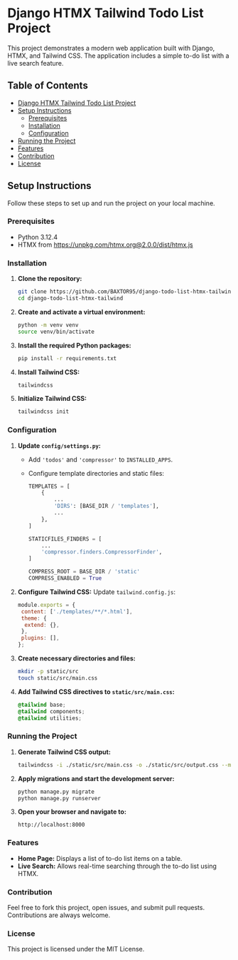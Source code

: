 # Django HTMX Tailwind Todo List Project

This project demonstrates a modern web application built with Django, HTMX, and Tailwind CSS. The application includes a simple to-do list with a live search feature.

## Table of Contents

- [Django HTMX Tailwind Todo List Project](#django-htmx-tailwind-todo-list-project)
- [Setup Instructions](#setup-instructions)
  - [Prerequisites](#prerequisites)
  - [Installation](#installation)
  - [Configuration](#configuration)
- [Running the Project](#running-the-project)
- [Features](#features)
- [Contribution](#contribution)
- [License](#license)

## Setup Instructions

Follow these steps to set up and run the project on your local machine.

### Prerequisites

- Python 3.12.4
- HTMX from https://unpkg.com/htmx.org@2.0.0/dist/htmx.js

### Installation

1. **Clone the repository:**

   ```sh
   git clone https://github.com/BAXTOR95/django-todo-list-htmx-tailwind.git
   cd django-todo-list-htmx-tailwind
   ```

2. **Create and activate a virtual environment:**

   ```sh
   python -m venv venv
   source venv/bin/activate
   ```

3. **Install the required Python packages:**

   ```sh
   pip install -r requirements.txt
   ```

4. **Install Tailwind CSS:**

   ```sh
   tailwindcss
   ```

5. **Initialize Tailwind CSS:**
   ```sh
   tailwindcss init
   ```

### Configuration

1. **Update `config/settings.py`:**

   - Add `'todos'` and `'compressor'` to `INSTALLED_APPS`.
   - Configure template directories and static files:

     ```python
     TEMPLATES = [
         {
             ...
             'DIRS': [BASE_DIR / 'templates'],
             ...
         },
     ]

     STATICFILES_FINDERS = [
         ...
         'compressor.finders.CompressorFinder',
     ]

     COMPRESS_ROOT = BASE_DIR / 'static'
     COMPRESS_ENABLED = True
     ```

2. **Configure Tailwind CSS:**
   Update `tailwind.config.js`:

   ```javascript
   module.exports = {
    content: ['./templates/**/*.html'],
    theme: {
     extend: {},
    },
    plugins: [],
   };
   ```

3. **Create necessary directories and files:**

   ```sh
   mkdir -p static/src
   touch static/src/main.css
   ```

4. **Add Tailwind CSS directives to `static/src/main.css`:**

   ```css
   @tailwind base;
   @tailwind components;
   @tailwind utilities;
   ```

### Running the Project

1. **Generate Tailwind CSS output:**

   ```sh
   tailwindcss -i ./static/src/main.css -o ./static/src/output.css --minify
   ```

2. **Apply migrations and start the development server:**

   ```sh
   python manage.py migrate
   python manage.py runserver
   ```

3. **Open your browser and navigate to:**

   ```text
   http://localhost:8000
   ```

### Features

- **Home Page:** Displays a list of to-do list items on a table.
- **Live Search:** Allows real-time searching through the to-do list using HTMX.

### Contribution

Feel free to fork this project, open issues, and submit pull requests. Contributions are always welcome.

### License

This project is licensed under the MIT License.
